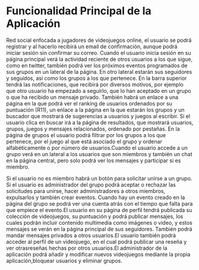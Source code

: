 Funcionalidad Principal de la Aplicación
========================================

Red social enfocada a jugadores de videojuegos online, el usuario se podrá
registrar y al hacerlo recibirá un email de confirmación, aunque podrá iniciar
sesión sin confirmar su correo. Cuando el usuario inicia sesión en su página
principal verá la actividad reciente de otros usuarios a los que sigue, como en
twitter, también podrá ver los próximos eventos programados de sus grupos en un
lateral de la página. En otro lateral estarán sus seguidores y seguidos, así
como los grupos a los que pertenece. En la barra superior tendrá las
notificaciones, que recibirá por diversos motivos, por ejemplo que otro
usuario ha empezado a seguirlo, que lo han aceptado en un grupo o que ha
recibido un mensaje privado.
También habrá un enlace a una página en la que podrá ver el ranking de usuarios
ordenados por su puntuación (R11), un enlace a la página en la que estarán los
grupos y un buscador que mostrará de sugerencias a usuarios y juegos al
escribir. Si el usuario clica en buscar irá a la página de resultados,
que mostrará usuarios, grupos, juegos y mensajes relacionados, ordenado por
pestañas.
En la página de grupos el usuario podrá filtrar por los grupos a los que
pertenece, por el juego al que está asociado el grupo y ordenar alfabéticamente
o por número de usuarios.Cuando el usuario accede a un grupo verá en un lateral
a los usuarios que son miembros y también un chat en la página central, pero
solo podrá ver los mensajes y participar si es miembro.

Si el usuario no es miembro habrá un botón para solicitar unirse a un grupo.
Si el usuario es administrador del grupo podrá aceptar o rechazar las
solicitudes para unirse, hacer administradores a otros miembros, expulsarlos
y también crear eventos. Cuando hay un evento creado en la página del grupo
se podrá ver una cuenta atrás con el tiempo que falta para que empiece el
evento.El usuario en su página de perfil tendrá publicada su colección de
videojuegos, su puntuación y podrá publicar mensajes, los cuales podrán
incluir contenido multimedia como imágenes o video, y estos mensajes se verán
en la página principal de sus seguidores. También podrá mandar mensajes
privados a otros usuarios.El usuario también podrá acceder al perfil de un
videojuego, en el cual podrá publicar una reseña y ver otrasreseñas hechas
por otros usuarios.El administrador de la aplicación podrá añadir y modificar
nuevos videojuegos mediante la propia aplicación,bloquear usuarios y eliminar
grupos.
